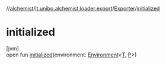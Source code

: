 //[alchemist](../../../index.md)/[it.unibo.alchemist.loader.export](../index.md)/[Exporter](index.md)/[initialized](initialized.md)

# initialized

[jvm]\
open fun [initialized](initialized.md)(environment: [Environment](../../it.unibo.alchemist.model.interfaces/-environment/index.md)<[T](index.md), [P](../../it.unibo.alchemist.loader.deployments/-circle/index.md)>)
